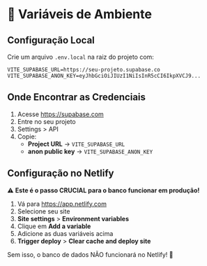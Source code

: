 # 🔐 Variáveis de Ambiente

## Configuração Local

Crie um arquivo `.env.local` na raiz do projeto com:

```
VITE_SUPABASE_URL=https://seu-projeto.supabase.co
VITE_SUPABASE_ANON_KEY=eyJhbGciOiJIUzI1NiIsInR5cCI6IkpXVCJ9...
```

## Onde Encontrar as Credenciais

1. Acesse https://supabase.com
2. Entre no seu projeto
3. Settings > API
4. Copie:
   - **Project URL** → `VITE_SUPABASE_URL`
   - **anon public key** → `VITE_SUPABASE_ANON_KEY`

## Configuração no Netlify

⚠️ **Este é o passo CRUCIAL para o banco funcionar em produção!**

1. Vá para https://app.netlify.com
2. Selecione seu site
3. **Site settings** > **Environment variables**
4. Clique em **Add a variable**
5. Adicione as duas variáveis acima
6. **Trigger deploy** > **Clear cache and deploy site**

Sem isso, o banco de dados NÃO funcionará no Netlify! 🚨


